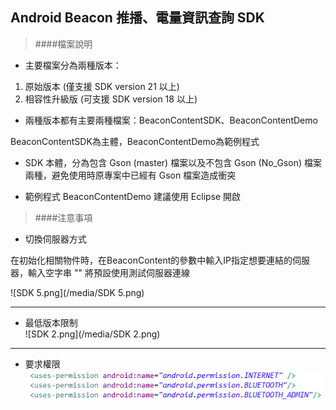 ## Android Beacon 推播、電量資訊查詢 SDK

> ####檔案說明

* 主要檔案分為兩種版本：

1. 原始版本 (僅支援 SDK version 21 以上)
2. 相容性升級版 (可支援 SDK version 18 以上)

* 兩種版本都有主要兩種檔案：BeaconContentSDK、BeaconContentDemo

BeaconContentSDK為主體，BeaconContentDemo為範例程式

* SDK 本體，分為包含 Gson (master) 檔案以及不包含 Gson (No_Gson) 檔案兩種，避免使用時原專案中已經有 Gson 檔案造成衝突

* 範例程式 BeaconContentDemo 建議使用 Eclipse 開啟

> ####注意事項

* 切換伺服器方式

在初始化相關物件時，在BeaconContent的參數中輸入IP指定想要連結的伺服器，輸入空字串 "" 將預設使用測試伺服器連線

![SDK 5.png](/media/SDK 5.png)  

---

* 最低版本限制  
![SDK 2.png](/media/SDK 2.png)  

---

* 要求權限  
![SDK_3.png](/media/SDK_3.png)
